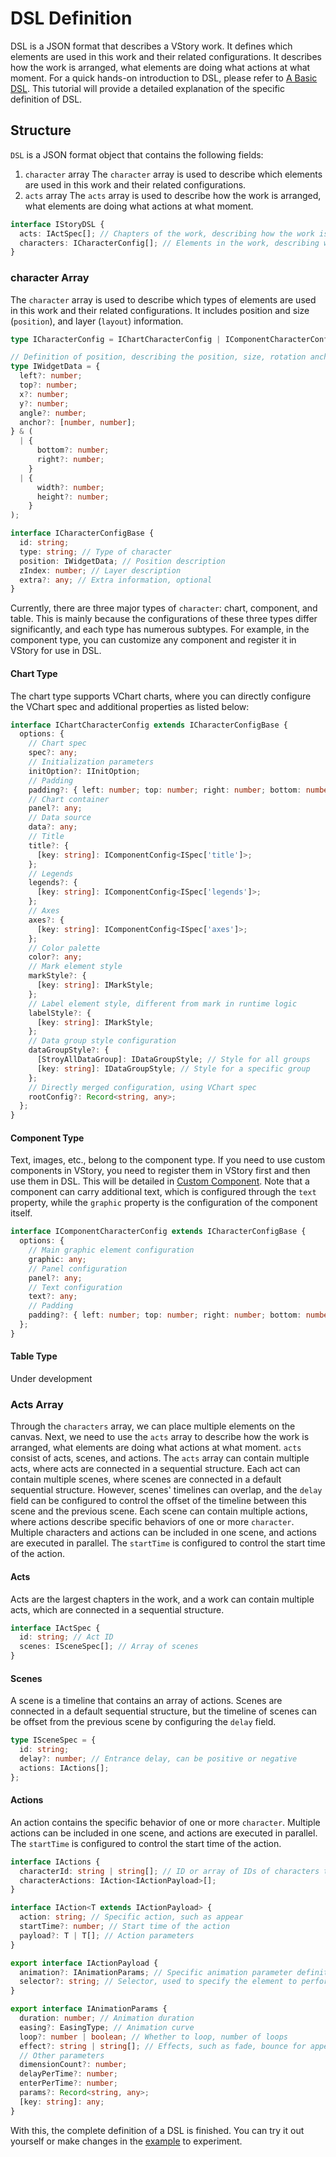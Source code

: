 # DSL Definition

DSL is a JSON format that describes a VStory work. It defines which elements are used in this work and their related configurations. It describes how the work is arranged, what elements are doing what actions at what moment. For a quick hands-on introduction to DSL, please refer to [A Basic DSL](../Basic/A_Basic_DSL). This tutorial will provide a detailed explanation of the specific definition of DSL.

## Structure
`DSL` is a JSON format object that contains the following fields:
1. `character` array
   The `character` array is used to describe which elements are used in this work and their related configurations.
2. `acts` array
   The `acts` array is used to describe how the work is arranged, what elements are doing what actions at what moment.

```ts
interface IStoryDSL {
  acts: IActSpec[]; // Chapters of the work, describing how the work is arranged and what elements are doing what actions at what moment.
  characters: ICharacterConfig[]; // Elements in the work, describing which elements are used in this work and their related configurations.
}
```

### character Array
The `character` array is used to describe which types of elements are used in this work and their related configurations. It includes position and size (`position`), and layer (`layout`) information.

```ts
type ICharacterConfig = IChartCharacterConfig | IComponentCharacterConfig;

// Definition of position, describing the position, size, rotation anchor, etc. of the element
type IWidgetData = {
  left?: number;
  top?: number;
  x?: number;
  y?: number;
  angle?: number;
  anchor?: [number, number];
} & (
  | {
      bottom?: number;
      right?: number;
    }
  | {
      width?: number;
      height?: number;
    }
);

interface ICharacterConfigBase {
  id: string;
  type: string; // Type of character
  position: IWidgetData; // Position description
  zIndex: number; // Layer description
  extra?: any; // Extra information, optional
}
```

Currently, there are three major types of `character`: chart, component, and table. This is mainly because the configurations of these three types differ significantly, and each type has numerous subtypes. For example, in the component type, you can customize any component and register it in VStory for use in DSL.

#### Chart Type

The chart type supports VChart charts, where you can directly configure the VChart spec and additional properties as listed below:
```ts
interface IChartCharacterConfig extends ICharacterConfigBase {
  options: {
    // Chart spec
    spec?: any;
    // Initialization parameters
    initOption?: IInitOption;
    // Padding
    padding?: { left: number; top: number; right: number; bottom: number };
    // Chart container
    panel?: any;
    // Data source
    data?: any;
    // Title
    title?: {
      [key: string]: IComponentConfig<ISpec['title']>;
    };
    // Legends
    legends?: {
      [key: string]: IComponentConfig<ISpec['legends']>;
    };
    // Axes
    axes?: {
      [key: string]: IComponentConfig<ISpec['axes']>;
    };
    // Color palette
    color?: any;
    // Mark element style
    markStyle?: {
      [key: string]: IMarkStyle;
    };
    // Label element style, different from mark in runtime logic
    labelStyle?: {
      [key: string]: IMarkStyle;
    };
    // Data group style configuration
    dataGroupStyle?: {
      [StroyAllDataGroup]: IDataGroupStyle; // Style for all groups
      [key: string]: IDataGroupStyle; // Style for a specific group
    };
    // Directly merged configuration, using VChart spec
    rootConfig?: Record<string, any>;
  };
}
```
#### Component Type

Text, images, etc., belong to the component type. If you need to use custom components in VStory, you need to register them in VStory first and then use them in DSL. This will be detailed in [Custom Component](./Custom_Component).
Note that a component can carry additional text, which is configured through the `text` property, while the `graphic` property is the configuration of the component itself.
```ts
interface IComponentCharacterConfig extends ICharacterConfigBase {
  options: {
    // Main graphic element configuration
    graphic: any;
    // Panel configuration
    panel?: any;
    // Text configuration
    text?: any;
    // Padding
    padding?: { left: number; top: number; right: number; bottom: number };
  };
}
```
#### Table Type
Under development

### Acts Array
Through the `characters` array, we can place multiple elements on the canvas. Next, we need to use the `acts` array to describe how the work is arranged, what elements are doing what actions at what moment. `acts` consist of acts, scenes, and actions.
The `acts` array can contain multiple acts, where acts are connected in a sequential structure. Each act can contain multiple scenes, where scenes are connected in a default sequential structure. However, scenes' timelines can overlap, and the `delay` field can be configured to control the offset of the timeline between this scene and the previous scene. Each scene can contain multiple actions, where actions describe specific behaviors of one or more `character`. Multiple characters and actions can be included in one scene, and actions are executed in parallel. The `startTime` is configured to control the start time of the action.

#### Acts
Acts are the largest chapters in the work, and a work can contain multiple acts, which are connected in a sequential structure.
```ts
interface IActSpec {
  id: string; // Act ID
  scenes: ISceneSpec[]; // Array of scenes
}
```
#### Scenes
A scene is a timeline that contains an array of actions. Scenes are connected in a default sequential structure, but the timeline of scenes can be offset from the previous scene by configuring the `delay` field.
```ts
type ISceneSpec = {
  id: string;
  delay?: number; // Entrance delay, can be positive or negative
  actions: IActions[];
};
```
#### Actions
An action contains the specific behavior of one or more `character`. Multiple actions can be included in one scene, and actions are executed in parallel. The `startTime` is configured to control the start time of the action.
```ts
interface IActions {
  characterId: string | string[]; // ID or array of IDs of characters to perform the action
  characterActions: IAction<IActionPayload>[];
}

interface IAction<T extends IActionPayload> {
  action: string; // Specific action, such as appear
  startTime?: number; // Start time of the action
  payload?: T | T[]; // Action parameters
}

export interface IActionPayload {
  animation?: IAnimationParams; // Specific animation parameter definition
  selector?: string; // Selector, used to specify the element to perform the action, e.g., selecting a bar in a chart
}

export interface IAnimationParams {
  duration: number; // Animation duration
  easing?: EasingType; // Animation curve
  loop?: number | boolean; // Whether to loop, number of loops
  effect?: string | string[]; // Effects, such as fade, bounce for appear
  // Other parameters
  dimensionCount?: number;
  delayPerTime?: number;
  enterPerTime?: number;
  params?: Record<string, any>;
  [key: string]: any;
}
```

With this, the complete definition of a DSL is finished. You can try it out yourself or make changes in the [example](/vstory/example) to experiment.
